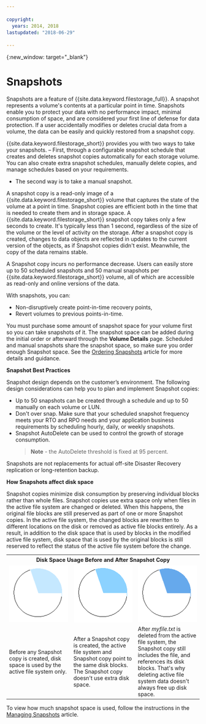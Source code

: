 ```yaml
---

copyright:
  years: 2014, 2018
lastupdated: "2018-06-29"

---
```

{:new_window: target="_blank"}

# Snapshots

Snapshots are a feature of {{site.data.keyword.filestorage_full}}. A snapshot represents a volume's contents at a particular point in time. Snapshots enable you to protect your data with no performance impact, minimal consumption of space, and are considered your first line of defense for data protection. If a user accidentally modifies or deletes crucial data from a volume, the data can be easily and quickly restored from a snapshot copy.

{{site.data.keyword.filestorage_short}} provides you with two ways to take your snapshots.
– First, through a configurable snapshot schedule that creates and deletes snapshot copies automatically for each storage volume. You can also create extra snapshot schedules, manually delete copies, and manage schedules based on your requirements. 
- The second way is to take a manual snapshot.

A snapshot copy is a read-only image of a {{site.data.keyword.filestorage_short}} volume that captures the state of the volume at a point in time. Snapshot copies are efficient both in the time that is needed to create them and in storage space. A {{site.data.keyword.filestorage_short}} snapshot copy takes only a few seconds to create. It's typically less than 1 second, regardless of the size of the volume or the level of activity on the storage. After a snapshot copy is created, changes to data objects are reflected in updates to the current version of the objects, as if Snapshot copies didn't exist. Meanwhile, the copy of the data remains stable. 

A Snapshot copy incurs no performance decrease. Users can easily store up to 50 scheduled snapshots and 50 manual snapshots per {{site.data.keyword.filestorage_short}} volume, all of which are accessible as read-only and online versions of the data.

With snapshots, you can: 

- Non-disruptively create point-in-time recovery points,
- Revert volumes to previous points-in-time.

You must purchase some amount of snapshot space for your volume first so you can take snapshots of it. The snapshot space can be added during the initial order or afterward through the **Volume Details** page. Scheduled and manual snapshots share the snapshot space, so make sure you order enough Snapshot space. See the [Ordering Snapshots](ordering-snapshots.html) article for more details and guidance.

**Snapshot Best Practices**

Snapshot design depends on the customer’s environment. The following design considerations can help you to plan and implement Snapshot copies: 
- Up to 50 snapshots can be created through a schedule and up to 50 manually on each volume or LUN. 
- Don't over snap. Make sure that your scheduled snapshot frequency meets your RTO and RPO needs and your application business requirements by scheduling hourly, daily, or weekly snapshots. 
- Snapshot AutoDelete can be used to control the growth of storage consumption. <br/>
  >**Note** - the AutoDelete threshold is fixed at 95 percent.
    
Snapshots are not replacements for actual off-site Disaster Recovery replication or long-retention backup.
    
**How Snapshots affect disk space**

Snapshot copies minimize disk consumption by preserving individual blocks rather than whole files. Snapshot copies use extra space only when files in the active file system are changed or deleted. When this happens, the original file blocks are still preserved as part of one or more Snapshot copies.
In the active file system, the changed blocks are rewritten to different locations on the disk or removed as active file blocks entirely. As a result, in addition to the disk space that is used by blocks in the modified active file system, disk space that is used by the original blocks is still reserved to reflect the status of the active file system before the change.

<table>
    <colgroup>
      <col style="width: 33.3%;"/>
      <col style="width: 33.3%;"/>
      <col style="width: 33.3%;"/>
    </colgroup>
      <tr>
        <th colspan="3" style="border: 0.0px;text-align: center;">Disk Space Usage Before and After Snapshot Copy</th>
     </tr>
     <tr>
        <td style="border: 0.0px;text-align: center;"><img src="/images/bfcircle1.png" alt="Before Snapshot Copy"></td>
        <td style="border: 0.0px;text-align: center;"><img src="/images/bfcircle3.png" alt="After Snapshot Copy"></td>
        <td style="border: 0.0px;text-align: center;"><img src="/images/bfcircle2.png" alt="Changes after Snapshot Copy"></td>
     </tr>
     <tr>
        <td style="border: 0.0px;">Before any Snapshot copy is created, disk space is used by the active file system only.</td>
        <td style="border: 0.0px;">After a Snapshot copy is created, the active file system and Snapshot copy point to the same disk blocks. The Snapshot copy doesn't use extra disk space.</td>
        <td style="border: 0.0px;">After <i>myfile.txt</i> is deleted from the active file system, the Snapshot copy still includes the file, and references its disk blocks. That's why deleting active file system data doesn't always free up disk space.</td>
      </tr>
</table>

To view how much snapshot space is used, follow the instructions in the [Managing Snapshots](working-with-snapshots.html) article.
